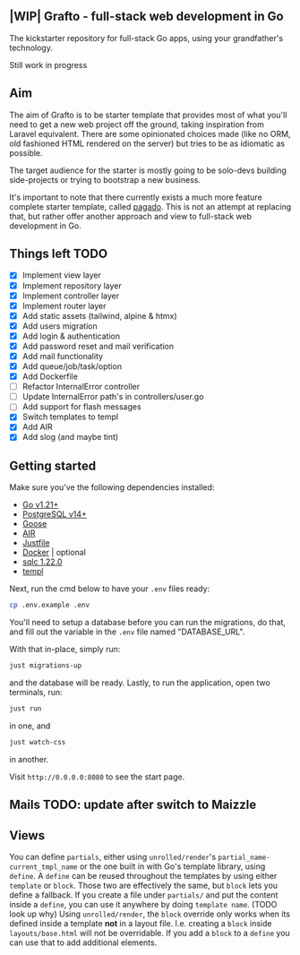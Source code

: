 ## |WIP| Grafto - full-stack web development in Go
The kickstarter repository for full-stack Go apps, using your grandfather's technology.

Still work in progress

## Aim

The aim of Grafto is to be starter template that provides most of what you'll need to get a new web project off the 
ground, taking inspiration from Laravel equivalent. There are some opinionated choices made (like no ORM, old fashioned 
HTML rendered on the server) but tries to be as idiomatic as possible.

The target audience for the starter is mostly going to be solo-devs building side-projects or trying to bootstrap a 
new business.

It's important to note that there currently exists a much more feature complete starter template, called [pagado](https://github.com/mikestefanello/pagoda).
This is not an attempt at replacing that, but rather offer another approach and view to full-stack web development
in Go.

## Things left TODO
- [X] Implement view layer
- [X] Implement repository layer
- [X] Implement controller layer
- [X] Implement router layer
- [X] Add static assets (tailwind, alpine & htmx)
- [X] Add users migration
- [X] Add login & authentication
- [X] Add password reset and mail verification
- [X] Add mail functionality
- [X] Add queue/job/task/option
- [X] Add Dockerfile
- [ ] Refactor InternalError controller
- [ ] Update InternalError path's in controllers/user.go
- [ ] Add support for flash messages
- [X] Switch templates to templ
- [X] Add AIR
- [X] Add slog (and maybe tint)

## Getting started

Make sure you've the following dependencies installed:
- [Go v1.21+](https://golang.org/doc/install)
- [PostgreSQL v14+](https://www.postgresql.org/download/)
- [Goose](https://github.com/pressly/goose)
- [AIR](https://github.com/cosmtrek/air)
- [Justfile](https://github.com/casey/just)
- [Docker](https://docs.docker.com/get-docker/) | optional
- [sqlc 1.22.0](https://github.com/kyleconroy/sqlc)
- [templ](https://templ.guide/)

Next, run the cmd below to have your `.env` files ready:
```bash
cp .env.example .env
```

You'll need to setup a database before you can run the migrations, do that, and fill out the variable in the `.env` file
named "DATABASE_URL".

With that in-place, simply run:
```bash 
just migrations-up
``` 
and the database will be ready. Lastly, to run the application, open two terminals, run:
```bash 
just run
```
in one, and
```bash 
just watch-css
``` 
in another.

Visit `http://0.0.0.0:8080` to see the start page.


## Mails TODO: update after switch to Maizzle


## Views

You can define `partials`, either using `unrolled/render`'s `partial_name-current_tmpl_name` or the one built in with
Go's template library, using `define`. A `define` can be reused throughout the templates by using either `template` or
`block`. Those two are effectively the same, but `block` lets you define a fallback. If you create a file under `partials/`
and put the content inside a `define`, you can use it anywhere by doing `template name`. (TODO look up why) Using 
`unrolled/render`, the `block` override only works when its defined inside a template __not__ in a layout file. I.e.
creating a `block` inside `layouts/base.html` will not be overridable. If you add a `block` to a `define` you can use 
that to add additional elements.
